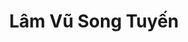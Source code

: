 ---
layout: album_gallery
resource: instagram
title: "Lâm Vũ Song Tuyến"
description: "Instagram albums of Lâm Vũ Song Tuyến</br>. Username: _beeemm_"
active: gallery
images:
- image_path: /beeemm_/0/20240715_184604_451216022_456865937155997_5598407685693758118_n.jpg
  gallery-folder: /gallery/beeemm_/0/
  gallery-name: 0
  gallery-date: April 2025
- image_path: /beeemm_/1/20231010_193249_387269135_836748848230739_5793732727475028681_n.jpg
  gallery-folder: /gallery/beeemm_/1/
  gallery-name: 1
  gallery-date: April 2025
- image_path: /beeemm_/2/20231124_173751_403881227_378117517971935_4702349503691556054_n.jpg
  gallery-folder: /gallery/beeemm_/2/
  gallery-name: 2
  gallery-date: April 2025
---
